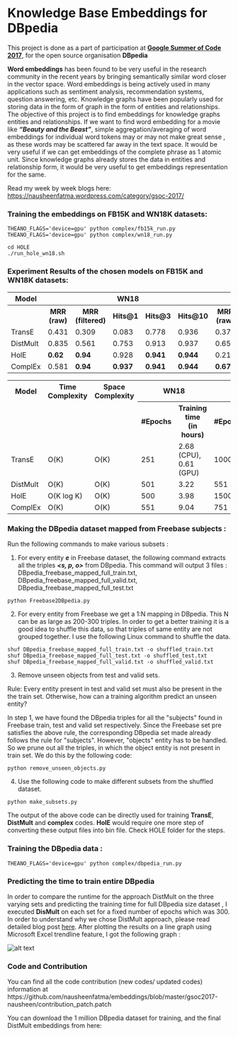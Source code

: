 <h1> Knowledge Base Embeddings for DBpedia </h1>

This project is done as a part of participation at <b><a href="https://summerofcode.withgoogle.com/">Google Summer of Code 2017</a></b>, for the open source organisation <b>DBpedia</b>

<b>Word embeddings</b> has been found to be very useful in the research community in the recent years by bringing semantically similar word closer in the vector space. Word embeddings is being actively used in many applications such as sentiment analysis, recommendation systems, question answering, etc. Knowledge graphs have been popularly used for storing data in the form of graph in the form of entities and relationships. The objective of this project is to find embeddings for knowledge graphs entities and relationships. If we want to find word embedding for a movie like <i><b>“Beauty and the Beast”</b></i>, simple aggregation/averaging of word embeddings for individual word tokens may or may not make great sense , as these words may be scattered far away in the text space. It would be very useful if we can get embeddings of the complete phrase as 1 atomic unit. Since knowledge graphs already stores the data in entities and relationship form, it would be very useful to get embeddings representation for the same.

Read my week by week blogs here: https://nausheenfatma.wordpress.com/category/gsoc-2017/

<h3>Training the embeddings on FB15K and WN18K datasets:</h3>

```
THEANO_FLAGS='device=gpu' python complex/fb15k_run.py
THEANO_FLAGS='device=gpu' python complex/wn18_run.py

cd HOLE
./run_hole_wn18.sh
```

<h3>Experiment Results of the chosen models on FB15K and WN18K datasets:</h3>



<table>
<tr>
   <th>Model</th>
    <th colspan="5">WN18</th>
    <th colspan="5">FB15K</th>
  </tr>
  <tr>
    <th></th>
    <th>MRR (raw)</th>
    <th>MRR (filtered)</th>
    <th>Hits@1 </th>
    <th>Hits@3 </th>
    <th>Hits@10 </th>
    <th>MRR (raw)</th>
    <th>MRR (filtered)</th>
    <th>Hits@1 </th>
    <th>Hits@3 </th>
    <th>Hits@10 </th>
 </tr>
  
  
  <tr>
  <td>TransE</td>
  <td>0.431</td>
    <td>0.309</td>
    <td>0.083</td>
    <td>0.778</td>
    <td>0.936</td>
    <td>0.374</td>
    <td>0.219</td>
    <td>0.219</td>
    <td>0.471</td>
    <td>0.643</td>    
  </tr>
    <tr>
  <td>DistMult</td>
    <td>0.835</td>
    <td>0.561</td>
    <td>0.753</td>
    <td>0.913</td>
    <td>0.937</td>
    <td>0.651</td>
        <td>0.237</td>
    <td>0.544</td>
    <td>0.728</td>
    <td>0.825</td>
  </tr>
    <tr>
  <td>HolE</td>
  <td><b>0.62</b></td>
  <td><b>0.94</b></td>
        <td>0.928</td>
        <td><b>0.941</b></td>
    <td><b>0.944</b></td>
    <td>0.21</td>
    <td>0.46</td>
    <td>33.45</td>
    <td>53.63</td>
    <td>67.54</td>
  </tr>
    <tr>
  <td>ComplEx</td>
  <td>0.581</td>
    <td><b>0.94</b></td>   
        <td><b>0.937</b></td>
    <td><b>0.941</b></td>
    <td><b>0.944</b></td>
    <td><b>0.672</b></td>
        <td>0.235</td>
        <td><b>0.571</b></td>
    <td><b>0.746</b></td>
    <td><b>0.832</b></td>
  </tr>
</table>







<table>
<tr>
   <th>Model</th>  
   <th>Time Complexity </th>
   <th>Space Complexity</th>
    <th colspan="2">WN18 <br></th>
    <th colspan="2">FB15K <br></th>
  </tr>


<tr>
    <td></td>
     <td></td>
      <td></td>
    <th>#Epochs</th>
    <th>Training time <br>(in hours)</th>
    <th>#Epochs</th>
    <th>Training time <br>(in hours)</th>    
  </tr>
  
  
  <tr>
  <td>TransE</td>
    <td>O(K)</td>
    <td>O(K)</td>
    <td>251</td>
    <td>2.68 (CPU),<br> 0.61 (GPU)</td>
    <td>1000</td>
    <td>6.77</td>    
  </tr>
    <tr>
  <td>DistMult</td>
    <td>O(K)</td>
    <td>O(K)</td>
    <td>501</td>
    <td>3.22</td>
    <td>551</td>
    <td>20.38</td>
  </tr>
    <tr>
  <td>HolE</td>
    <td>O(K log K)</td>
    <td>O(K)</td>
    <td>500</td>
    <td>3.98</td>
    <td>1500</td>
    <td>59.59</td>
  </tr>
    <tr>
  <td>ComplEx</td>
    <td>O(K)</td>
    <td>O(K)</td>
    <td>551</td>
    <td>9.04</td>    
    <td>751</td>
    <td>107.33</td>
  </tr>
</table>


<h3>Making the DBpedia dataset mapped from Freebase subjects :</h3>
Run the following commands to make various subsets :

1) For every entity <b><i>e</i></b> in Freebase dataset, the following command extracts all the triples <b><i><s, p, o></i></b> from DBpedia. This command will output 3 files : <t>DBpedia_freebase_mapped_full_train.txt</t>, DBpedia_freebase_mapped_full_valid.txt, DBpedia_freebase_mapped_full_test.txt
```
python Freebase2DBpedia.py
```

2) For every entity from Freebase we get a 1:N mapping in DBpedia. This N can be as large as 200-300 triples. In order to get a better training it is a good idea to shuffle this data, so that triples of same entity are not grouped together. I use the following Linux command to shuffle the data.

```
shuf DBpedia_freebase_mapped_full_train.txt -o shuffled_train.txt
shuf DBpedia_freebase_mapped_full_test.txt -o shuffled_test.txt
shuf DBpedia_freebase_mapped_full_valid.txt -o shuffled_valid.txt
```

3) Remove unseen objects from test and valid sets. 


Rule: Every entity present in test and valid set must also be present in the the train set. Otherwise, how can a training algorithm predict an unseen entity?

In step 1, we have found the DBpedia triples for all the "subjects" found in Freebase train, test and valid set respectively. Since the Freebase set pre satisfies the above rule, the corresponding DBpedia set made already follows the rule for "subjects". However, "objects" entity has to be handled. So we prune out all the triples, in which the object entity is not present in train set. We do this by the following code:

```
python remove_unseen_objects.py
```


4) Use the following code to make different subsets from the shuffled dataset.

```
python make_subsets.py
```

The output of the above code can be directly used for training <b>TransE</b>, <b>DistMult</b> and <b>complex</b> codes. 
<b>HolE</b> would require one more step of converting these output files into bin file. Check HOLE folder for the steps.


<h3>Training the DBpedia data : </h3>

```
THEANO_FLAGS='device=gpu' python complex/dbpedia_run.py
```

<h3> Predicting the time to train entire DBpedia </h3>
In order to compare the runtime for the approach DistMult on the three varying sets and predicting the training time for full DBpedia size dataset , I executed <b>DisMult</b> on each set for a fixed number of epochs which was 300. In order to understand why we chose DistMult approach, please read detailed blog post <a href="https://nausheenfatma.wordpress.com/2017/08/28/gsoc-final-submission/">here</a>. After plotting the results on a line graph using Microsoft Excel trendline feature, I got the following graph :


![alt text](https://github.com/nausheenfatma/embeddings/blob/master/gsoc2017-nausheen/polynomial.PNG)



<h3> Code and Contribution </h3>
You can find all the code contribution (new codes/ updated codes) information at https://github.com/nausheenfatma/embeddings/blob/master/gsoc2017-nausheen/contribution_patch.patch 

You can download the 1 million DBpedia dataset for training, and the final DistMult embeddings from here:
